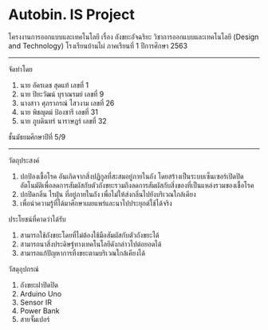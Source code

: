 # Autobin. IS Project
โครงงานการออกแบบและเทคโนโลยี เรื่อง ถังขยะอัจฉริยะ วิชาการออกแบบและเทคโนโลยี (Design and Technology) โรงเรียนบ้านไผ่ ภาคเรียนที่ 1 ปีการศึกษา 2563
_________________________________________________________________________
จัดทำโดย
1. นาย อัครเดช สุดแท้ เลขที่ 1
2. นาย ปิยะวัฒน์ บุราณรมย์ เลขที่ 9
3. นางสาว ศุภราภรณ์ ไสวงาม เลขที่ 26
4. นาย พิชญุตม์ ป้องชารี เลขที่ 31
5. นาย ภูบดินทร์ นาราษฎร์ เลขที่ 32

ชั้นมัธยมศึกษาปีที่ 5/9
_________________________________________________________________________

วัตถุประสงค์ 
1. ปกป้องเชื้อโรค อันเกิดจากสิ่งปฏิกูลที่สะสมอยู่ภายในถัง โดยสร้างเป็นระบบเซ็นเซอร์เปิดปิดอัตโนมัติเพื่อลดการสัมผัสกับตัวถังขยะรวมถึงลดการสัมผัสกับสิ่งของที่เป็นแหล่งรวมของเชื้อโรค 
2. ปกปิดกลิ่น ไรฝุ่น ที่อยู่ภายในถัง เพื่อไม่ให้ส่งกลิ่นไปยังบริเวณใกล้เคียง 
3. เพื่อนำความรู้ที่ได้มาศึกษาเผยแพร่และนาไปประยุกต์ใช้ได้จริง

ประโยชน์ที่คาดว่าได้รับ
1. สามารถใช้ถังขยะโดยที่ไม่ต้องใช้มือสัมผัสกับตัวถังขยะได้
2. สามารถนาสิ่งประดิษฐ์ทางเทคโนโลยีดังกล่าวไปต่อยอดได้
3. สามารถแก้ปัญหาการทิ้งขยะตามบริเวณใกล้เคียงได้

วัสดุอุปกรณ์
1. ถังขยะฝาปิดปิด
2. Arduino Uno
3. Sensor IR
4. Power Bank
5. สายจั๊มเปอร์
